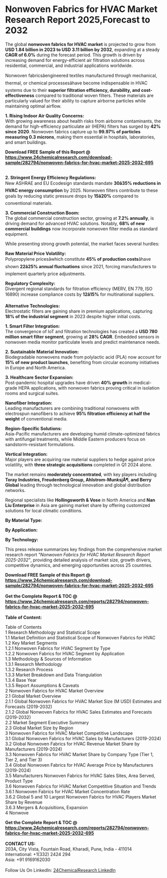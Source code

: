 <h1>Nonwoven Fabrics for HVAC Market Research Report 2025,Forecast to 2032</h1><p>The global <strong>nonwoven fabrics for HVAC market</strong> is projected to grow from <strong>USD 1.84 billion in 2023 to USD 3.11 billion by 2032</strong>, expanding at a steady <strong>CAGR of 6.0%</strong> during the forecast period. This growth is driven by increasing demand for energy-efficient air filtration solutions across residential, commercial, and industrial applications worldwide.</p><p>Nonwoven fabricsâengineered textiles manufactured through mechanical, thermal, or chemical processesâhave become indispensable in HVAC systems due to their <strong>superior filtration efficiency, durability, and cost-effectiveness</strong> compared to traditional woven filters. These materials are particularly valued for their ability to capture airborne particles while maintaining optimal airflow.</p><p><strong>1. Rising Indoor Air Quality Concerns:</strong><br>
With growing awareness about health risks from airborne contaminants, the demand for high-efficiency particulate air (HEPA) filters has surged by <strong>42% since 2020</strong>. Nonwoven fabrics capture up to <strong>99.97% of particles measuring 0.3 microns</strong>, making them essential in hospitals, laboratories, and smart buildings.</p><div><b>Download FREE Sample of this Report @ 
            <a href="https://www.24chemicalresearch.com/download-sample/282794/nonwoven-fabrics-for-hvac-market-2025-2032-695">
            https://www.24chemicalresearch.com/download-sample/282794/nonwoven-fabrics-for-hvac-market-2025-2032-695</a></b></div><br><p><strong>2. Stringent Energy Efficiency Regulations:</strong><br>
New ASHRAE and EU Ecodesign standards mandate <strong>30â35% reductions in HVAC energy consumption</strong> by 2025. Nonwoven filters contribute to these goals by reducing static pressure drops by <strong>15â20%</strong> compared to conventional materials.</p><p><strong>3. Commercial Construction Boom:</strong><br>
The global commercial construction sector, growing at <strong>7.2% annually</strong>, is driving demand for advanced HVAC solutions. Notably, <strong>68% of new commercial buildings</strong> now incorporate nonwoven filter media as standard equipment.</p><p>While presenting strong growth potential, the market faces several hurdles:</p><p><strong>Raw Material Price Volatility:</strong><br>
	Polypropylene pricesâwhich constitute <strong>45% of production costs</strong>âhave shown <strong>22â25% annual fluctuations</strong> since 2021, forcing manufacturers to implement quarterly price adjustments.</p><p><strong>Regulatory Complexity:</strong><br>
	Divergent regional standards for filtration efficiency (MERV, EN 779, ISO 16890) increase compliance costs by <strong>12â15%</strong> for multinational suppliers.</p><p><strong>Alternative Technologies:</strong><br>
	Electrostatic filters are gaining share in premium applications, capturing <strong>18% of the industrial segment</strong> in 2023 despite higher initial costs.</p><p><strong>1. Smart Filter Integration:</strong><br>
The convergence of IoT and filtration technologies has created a <strong>USD 780 million smart filter segment</strong>, growing at <strong>28% CAGR</strong>. Embedded sensors in nonwoven media monitor particulate levels and predict maintenance needs.</p><p><strong>2. Sustainable Material Innovation:</strong><br>
Biodegradable nonwovens made from polylactic acid (PLA) now account for <strong>15% of new product launches</strong>, benefiting from circular economy initiatives in Europe and North America.</p><p><strong>3. Healthcare Sector Expansion:</strong><br>
Post-pandemic hospital upgrades have driven <strong>40% growth</strong> in medical-grade HEPA applications, with nonwoven fabrics proving critical in isolation rooms and surgical suites.</p><p><strong>Nanofiber Integration:</strong><br>
	Leading manufacturers are combining traditional nonwovens with electrospun nanofibers to achieve <strong>95% filtration efficiency at half the weight</strong> of conventional media.</p><p><strong>Region-Specific Solutions:</strong><br>
	Asia-Pacific manufacturers are developing humid climate-optimized fabrics with antifungal treatments, while Middle Eastern producers focus on sandstorm-resistant formulations.</p><p><strong>Vertical Integration:</strong><br>
	Major players are acquiring raw material suppliers to hedge against price volatility, with <strong>three strategic acquisitions</strong> completed in Q1 2024 alone.</p><p>The market remains <strong>moderately concentrated</strong>, with key players including <strong>Toray Industries, Freudenberg Group, Ahlstrom-MunksjÃ¶, and Berry Global</strong> leading through technological innovation and global distribution networks.</p><p>Regional specialists like <strong>Hollingsworth &amp; Vose</strong> in North America and <strong>Nan Liu Enterprise</strong> in Asia are gaining market share by offering customized solutions for local climatic conditions.</p><p><strong>By Material Type:</strong></p><p><strong>By Application:</strong></p><p><strong>By Technology:</strong></p><p>This press release summarizes key findings from the comprehensive market research report <em>"Nonwoven Fabrics for HVAC Market Research Report 2025-2032"</em>, providing detailed analysis of market size, growth drivers, competitive dynamics, and emerging opportunities across 25 countries.</p><div><b>Download FREE Sample of this Report @ 
            <a href="https://www.24chemicalresearch.com/download-sample/282794/nonwoven-fabrics-for-hvac-market-2025-2032-695">
            https://www.24chemicalresearch.com/download-sample/282794/nonwoven-fabrics-for-hvac-market-2025-2032-695</a></b></div><br><div><b>Get the Complete Report & TOC @ 
            <a href="https://www.24chemicalresearch.com/reports/282794/nonwoven-fabrics-for-hvac-market-2025-2032-695">
            https://www.24chemicalresearch.com/reports/282794/nonwoven-fabrics-for-hvac-market-2025-2032-695</a></b></div><br>
            <b>Table of Content:</b><p>Table of Contents<br />
1 Research Methodology and Statistical Scope<br />
1.1 Market Definition and Statistical Scope of Nonwoven Fabrics for HVAC<br />
1.2 Key Market Segments<br />
1.2.1 Nonwoven Fabrics for HVAC Segment by Type<br />
1.2.2 Nonwoven Fabrics for HVAC Segment by Application<br />
1.3 Methodology & Sources of Information<br />
1.3.1 Research Methodology<br />
1.3.2 Research Process<br />
1.3.3 Market Breakdown and Data Triangulation<br />
1.3.4 Base Year<br />
1.3.5 Report Assumptions & Caveats<br />
2 Nonwoven Fabrics for HVAC Market Overview<br />
2.1 Global Market Overview<br />
2.1.1 Global Nonwoven Fabrics for HVAC Market Size (M USD) Estimates and Forecasts (2019-2032)<br />
2.1.2 Global Nonwoven Fabrics for HVAC Sales Estimates and Forecasts (2019-2032)<br />
2.2 Market Segment Executive Summary<br />
2.3 Global Market Size by Region<br />
3 Nonwoven Fabrics for HVAC Market Competitive Landscape<br />
3.1 Global Nonwoven Fabrics for HVAC Sales by Manufacturers (2019-2024)<br />
3.2 Global Nonwoven Fabrics for HVAC Revenue Market Share by Manufacturers (2019-2024)<br />
3.3 Nonwoven Fabrics for HVAC Market Share by Company Type (Tier 1, Tier 2, and Tier 3)<br />
3.4 Global Nonwoven Fabrics for HVAC Average Price by Manufacturers (2019-2024)<br />
3.5 Manufacturers Nonwoven Fabrics for HVAC Sales Sites, Area Served, Product Type<br />
3.6 Nonwoven Fabrics for HVAC Market Competitive Situation and Trends<br />
3.6.1 Nonwoven Fabrics for HVAC Market Concentration Rate<br />
3.6.2 Global 5 and 10 Largest Nonwoven Fabrics for HVAC Players Market Share by Revenue<br />
3.6.3 Mergers & Acquisitions, Expansion<br />
4 Nonwove</p><div><b>Get the Complete Report & TOC @ 
            <a href="https://www.24chemicalresearch.com/reports/282794/nonwoven-fabrics-for-hvac-market-2025-2032-695">
            https://www.24chemicalresearch.com/reports/282794/nonwoven-fabrics-for-hvac-market-2025-2032-695</a></b></div><br><b>CONTACT US:</b><br>
            203A, City Vista, Fountain Road, Kharadi, Pune, India - 411014<br>
            International: +1(332) 2424 294<br>
            Asia: +91 9169162030 <br><br>
            Follow Us On LinkedIn: <a href="https://www.linkedin.com/company/24chemicalresearch/">24ChemicalResearch LinkedIn</a>